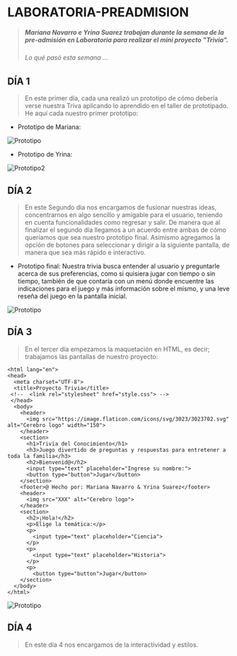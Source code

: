 # LABORATORIA-PREADMISION
> ##### Mariana Navarro e Yrina Suarez trabajan durante la semana de la pre-admisión en Laboratoria para realizar el mini proyecto "Trivia".
> ###### *Lo qué pasó esta semana ...*

## **DÍA 1**

> En este primer día, cada una realizó un prototipo de cómo debería verse nuestra Triva aplicando lo aprendido en el taller de prototipado.
> He aquí cada nuestro primer prototipo:

- Prototipo de Mariana: 

![Prototipo][Imagen]

[Imagen]: https://github.com/YrinaSuarez/LABORATORIA-PREADMISION/blob/master/MVP-DIA1.jpeg "Imagen 1"


- Prototipo de Yrina:

![Prototipo2][Imagen2]

[Imagen2]: https://github.com/YrinaSuarez/LABORATORIA-PREADMISION/blob/master/MVP_TRIVIA.png "Imagen 2"

## **DÍA 2**

> En este Segundo día nos encargamos de fusionar nuestras ideas, concentrarnos en algo sencillo y amigable para el
usuario, teniendo en cuenta funcionalidades como regresar y salir. De manera que al finalizar el segundo día llegamos 
a un acuerdo entre ambas de cómo queríamos que sea nuestro prototipo final. Asimismo agregamos la opción de botones para seleccionar y dirigir a la siguiente pantalla, de manera que sea más rápido e interactivo.

- Prototipo final:
Nuestra trivia busca entender al usuario y preguntarle acerca de sus preferencias, como si quisiera jugar con tiempo o sin tiempo, también de que contaría con un menú donde encuentre las indicaciones para el juego y más información sobre el mismo, y una leve reseña del juego en la pantalla inicial.

![Prototipo][Imagen3]

[Imagen3]: https://github.com/YrinaSuarez/LABORATORIA-PREADMISION/blob/master/MVP_PRE-ADMISION.png "Imagen 3"

## **DÍA 3**

> En el tercer día empezamos la maquetación en HTML, es decir; trabajamos las pantallas de nuestro proyecto: 

```<!DOCTYPE html>
<html lang="en">
<head>
  <meta charset="UTF-8">
  <title>Proyecto Trivia</title>
 <!--  <link rel="stylesheet" href="style.css"> -->
 </head>
  <body>
    <header>
      <img src="https://image.flaticon.com/icons/svg/3023/3023702.svg" alt="Cerebro logo" width="150">
    </header>
    <section>
      <h1>Trivia del Conocimiento</h1>
      <h3>Juego divertido de preguntas y respuestas para entretener a toda la familia</h3>
      <h2>Bienvenid@</h2>
      <input type="text" placeholder="Ingrese su nombre:">
      <button type="button">Jugar</button>
    </section>
    <footer>@ Hecho por: Mariana Navarro & Yrina Suarez</footer>
    <header>
      <img src="XXX" alt="Cerebro logo">
    </header>
    <section>
      <h2>¡Hola!</h2>
      <p>Elige la temática:</p>
      <p>
        <input type="text" placeholder="Ciencia">
      </p>
      <p>
        <input type="text" placeholder="Historia">
      </p>
      <p>
        <button type="button">Jugar</button>
    </section>
  </body>
</html>
```

![Prototipo][Imagen4]

[Imagen4]: https://github.com/YrinaSuarez/LABORATORIA-PREADMISION/blob/master/Pantalla%201%20_trivia.png
 "Imagen 4"


## **DÍA 4**
>En este día 4 nos encargamos de la interactividad y estilos.

















